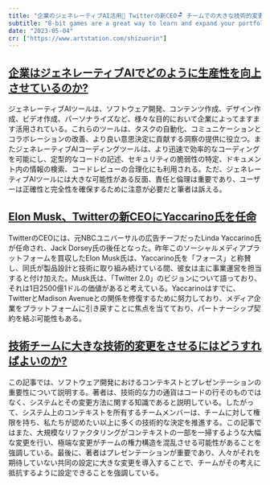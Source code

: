 ```yaml
---
title: "企業のジェネレーティブAI活用🏢 Twitterの新CEO🪑 チームでの大きな技術的変更について👨‍💻"
subtitle: "8-bit games are a great way to learn and expand your portfolio."
date: "2023-05-04"
cr: ["https://www.artstation.com/shizuorin"]
---
```


##  [企業はジェネレーティブAIでどのように生産性を向上させているのか?](https://github.blog/2023-05-09-how-companies-are-boosting-productivity-with-generative-ai/)

ジェネレーティブAIツールは、ソフトウェア開発、コンテンツ作成、デザイン作成、ビデオ作成、パーソナライズなど、様々な目的において企業によってますます活用されている。これらのツールは、タスクの自動化、コミュニケーションとコラボレーションの改善、より良い意思決定に貢献する洞察の提供に役立つ。またジェネレーティブAIコーディングツールは、より迅速で効率的なコーディングを可能にし、定型的なコードの記述、セキュリティの脆弱性の特定、ドキュメント内の情報の検索、コードレビューの合理化にも利用される。ただ、ジェネレーティブAIツールには大きな可能性がある反面、責任と倫理は重要であり、ユーザーは正確性と完全性を確保するために注意が必要だと筆者は訴える。

## [Elon Musk、Twitterの新CEOにYaccarino氏を任命](https://www.nytimes.com/2023/05/12/technology/yaccarino-twitter-ceo-musk.html)

TwitterのCEOには、元NBCユニバーサルの広告チーフだったLinda Yaccarino氏が任命され、Jack Dorsey氏の後任となった。昨年このソーシャルメディアプラットフォームを買収したElon Musk氏は、Yaccarino氏を「フォース」と称賛し、同氏が製品設計と技術に取り組み続けている間、彼女は主に事業運営を担当すると付け加えた。Musk氏は、「Twitter 2.0」のビジョンについて語っており、それは1日2500億1ドルの価値があると考えている。Yaccarinoはすでに、TwitterとMadison Avenueとの関係を修復するために努力しており、メディア企業をプラットフォームに引き戻すことに焦点を当てており、パートナーシップ契約を結ぶ可能性もある。

## [技術チームに大きな技術的変更をさせるにはどうすればよいのか?](https://stackoverflow.blog/2023/05/10/how-do-we-get-a-tech-team-to-make-a-big-technical-change/)

この記事では、ソフトウェア開発におけるコンテキストとプレゼンテーションの重要性について説明する。著者は、技術的な力の通貨はコードの行そのものではなく、システムとその変更方法に関する知識であると説明している。したがって、システム上のコンテキストを所有するチームメンバーは、チームに対して権限を持ち、私たちが認めたい以上に多くの技術的な決定を推進する。この記事ではまた、大規模なリファクタリングがコンテキストの一部を一掃するような大幅な変更を行い、極端な変更がチームの権力構造を混乱させる可能性があることを強調している。最後に、著者はプレゼンテーションが重要であり、人々がそれを期待していない共同の設定に大きな変更を導入することで、チームがその考えに抵抗するように設定できることを強調している。
